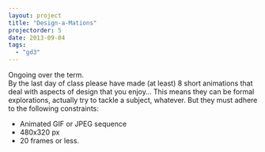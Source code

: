 ```yaml
---
layout: project
title: "Design-a-Mations"
projectorder: 5
date: 2013-09-04
tags:
  - "gd3"
---
```


Ongoing over the term.  
By the last day of class please have made (at least) 8 short animations that deal with aspects of design that you enjoy… This means they can be formal explorations, actually try to tackle a subject, whatever. But they must adhere to the following constraints:

- Animated GIF or JPEG sequence
- 480x320 px
- 20 frames or less.

